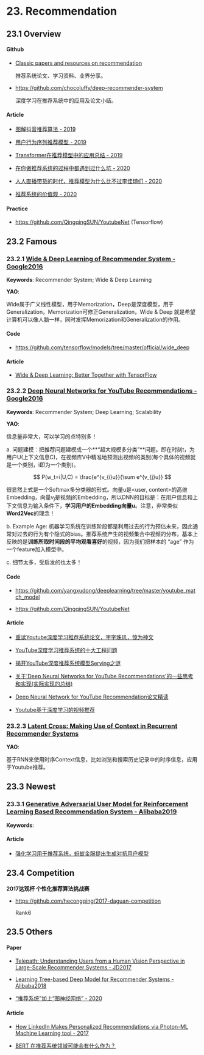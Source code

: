 
# 23. Recommendation

## 23.1 Overview

#### Github

- [Classic papers and resources on recommendation](<https://github.com/wzhe06/Reco-papers>)

    推荐系统论文、学习资料、业界分享。

- <https://github.com/chocoluffy/deep-recommender-system>

    深度学习在推荐系统中的应用及论文小结。

#### Article

- [图解抖音推荐算法 - 2019](https://mp.weixin.qq.com/s?__biz=MzA5ODUxOTA5Mg==&mid=2652570700&idx=3&sn=271d687968ef39cceac2b1436094ccc9)

- [用户行为序列推荐模型 - 2019](https://mp.weixin.qq.com/s?__biz=MzU1NTMyOTI4Mw==&mid=2247496007&idx=1&sn=c0e0d603533c69a66d8ff93b54396ebd)

- [Transformer在推荐模型中的应用总结 - 2019](https://zhuanlan.zhihu.com/p/85825460)

- [在你做推荐系统的过程中都遇到过什么坑 - 2020](https://www.zhihu.com/question/32218407)

- [人人直播带货的时代，推荐模型为什么比不过李佳琦们 - 2020](https://mp.weixin.qq.com/s/SNlRGtIeUnFYPxdzCvGB4g)

- [推荐系统的价值观 - 2020](https://mp.weixin.qq.com/s/kXUAA6Fho9K7iRj2gqIeRw)


#### Practice

- <https://github.com/QingqingSUN/YoutubeNet> (Tensorflow)


## 23.2 Famous

### 23.2.1 [Wide & Deep Learning of Recommender System - Google2016](https://arxiv.org/abs/1606.07792)

**Keywords**: Recommender System; Wide & Deep Learning

**YAO**:

Wide属于广义线性模型，用于Memorization，Deep是深度模型，用于Generalization，Memorization可修正Generalization，Wide & Deep 就是希望计算机可以像人脑一样，同时发挥Memorization和Generalization的作用。

#### Code

- <https://github.com/tensorflow/models/tree/master/official/wide_deep>

#### Article

- [Wide & Deep Learning: Better Together with TensorFlow](https://ai.googleblog.com/2016/06/wide-deep-learning-better-together-with.html)


### 23.2.2 [Deep Neural Networks for YouTube Recommendations - Google2016](https://research.google.com/pubs/archive/45530.pdf)

**Keywords**: Recommender System; Deep Learning; Scalability

**YAO**:

信息量非常大，可以学习的点特别多！

a. 问题建模：把推荐问题建模成一个**“超大规模多分类”**问题。即在时刻t，为用户U(上下文信息C)，在视频库V中精准地预测出视频i的类别(每个具体的视频就是一个类别，i即为一个类别)。

$$ P(w_t=i|U,C) = \frac{e^{v_{i}u}}{\sum e^{v_{j}u}} $$

很显然上式是一个Softmax多分类器的形式。向量u是\<user, content\>的高维Embedding，向量$v_j$是视频j的Embedding，所以DNN的目标是：在用户信息和上下文信息为输入条件下，**学习用户的Embedding向量u**。注意，非常类似**Word2Vec**的理念！

b. Example Age: 机器学习系统在训练阶段都是利用过去的行为预估未来，因此通常对过去的行为有个隐式的bias。推荐系统产生的视频集合中视频的分布，基本上反映的是**训练所取时间段的平均观看喜好**的视频，因为我们把样本的 “age” 作为一个feature加入模型中。

c. 细节太多，受启发的也太多！

#### Code

- <https://github.com/yangxudong/deeplearning/tree/master/youtube_match_model>

- <https://github.com/QingqingSUN/YoutubeNet>

#### Article

- [重读Youtube深度学习推荐系统论文，字字珠玑，惊为神文](https://zhuanlan.zhihu.com/p/52169807)

- [YouTube深度学习推荐系统的十大工程问题](https://zhuanlan.zhihu.com/p/52504407)

- [揭开YouTube深度推荐系统模型Serving之谜](https://zhuanlan.zhihu.com/p/61827629)

- [关于'Deep Neural Networks for YouTube Recommendations'的一些思考和实现(实际实现的总结)](https://www.jianshu.com/p/f9d2abc486c9)

- [Deep Neural Network for YouTube Recommendation论文精读](https://zhuanlan.zhihu.com/p/25343518)

- [Youtube基于深度学习的视频推荐](https://www.jianshu.com/p/19ef129fdde2)


### 23.2.3 [Latent Cross: Making Use of Context in Recurrent Recommender Systems](http://alexbeutel.com/papers/wsdm2018_latent_cross.pdf)

**YAO**:

基于RNN来使用时序Context信息，比如浏览和搜索历史记录中的时序信息，应用于Youtube推荐。


## 23.3 Newest

### 23.3.1 [Generative Adversarial User Model for Reinforcement Learning Based Recommendation System - Alibaba2019](https://arxiv.org/abs/1812.10613)

**Keywords**: 

#### Article

- [强化学习用于推荐系统，蚂蚁金服提出生成对抗用户模型](https://mp.weixin.qq.com/s?__biz=MzA3MzI4MjgzMw==&mid=2650763260&idx=3&sn=ae589196211189a8aba6f56a11e2cccb)


## 23.4 Competition

**2017达观杯 个性化推荐算法挑战赛**

- <https://github.com/hecongqing/2017-daguan-competition>

    Rank6


## 23.5 Others

#### Paper

- [Telepath: Understanding Users from a Human Vision Perspective in Large-Scale Recommender Systems - JD2017](https://arxiv.org/abs/1709.00300)

- [Learning Tree-based Deep Model for Recommender Systems - Alibaba2018](https://arxiv.org/abs/1801.02294)

- [“推荐系统”加上“图神经网络” - 2020](https://zhuanlan.zhihu.com/p/114798371)


#### Article

- [How LinkedIn Makes Personalized Recommendations via Photon-ML Machine Learning tool - 2017](https://www.kdnuggets.com/2017/10/linkedin-personalized-recommendations-photon-ml.html)

- [BERT 在推荐系统领域可能会有什么作为？](https://www.zhihu.com/question/308362332)